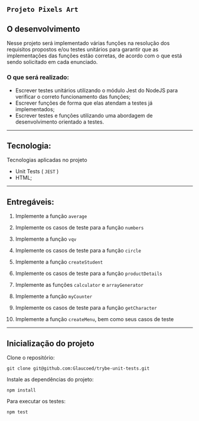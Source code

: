 ## **`Projeto Pixels Art`** ##

## O desenvolvimento

Nesse projeto será implementado várias funções na resolução dos requisitos propostos e/ou testes unitários para garantir que as implementações das funções estão corretas, de acordo com o que está sendo solicitado em cada enunciado.

### O que será realizado:

- Escrever testes unitários utilizando o módulo Jest do NodeJS para verificar o correto funcionamento das funções;
- Escrever funções de forma que elas atendam a testes já implementados;
- Escrever testes e funções utilizando uma abordagem de desenvolvimento orientado a testes.

---

## Tecnologia:

Tecnologias aplicadas no projeto

- Unit Tests ( `JEST` )
- HTML;
---

## Entregáveis:

1. Implemente a função `average`

2. Implemente os casos de teste para a função `numbers`

3. Implemente a função `vqv`

4. Implemente os casos de teste para a função `circle`

5. Implemente a função `createStudent`

6. Implemente os casos de teste para a função `productDetails`

7. Implemente as funções `calculator` e `arrayGenerator`

8. Implemente a função `myCounter`

9. Implemente os casos de teste para a função `getCharacter`

10. Implemente a função `createMenu`, bem como seus casos de teste

---
## Inicialização do projeto

Clone o repositório: 

```
git clone git@github.com:Glaucoed/trybe-unit-tests.git
```
Instale as dependências do projeto:
```
npm install
```

Para executar os testes:

```
npm test
```

